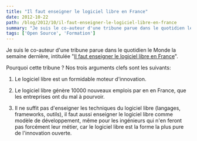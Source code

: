 ```yaml
---
title: "Il faut enseigner le logiciel libre en France"
date: 2012-10-22
path: /blog/2012/10/il-faut-enseigner-le-logiciel-libre-en-france
summary: "Je suis le co-auteur d'une tribune parue dans le quotidien le Monde la semaine dernière, intitul&eacute;e \"Il faut enseigner le logiciel libre en France\"."
tags: ['Open Source', 'Formation']
---
```


Je suis le co-auteur d'une tribune parue dans le quotidien le Monde la semaine dernière, intitul&eacute;e "[Il faut enseigner le logiciel libre en France](http://www.lemonde.fr/sciences/article/2012/10/18/il-faut-enseigner-le-logiciel-libre-en-france_1777703_1650684.html)".

Pourquoi cette tribune ? Nos trois arguments clefs sont les suivants:

1. Le logiciel libre est un formidable moteur d'innovation.

2. Le logiciel libre g&eacute;n&egrave;re 10000 nouveaux emplois par en en France, que les entreprises ont du mal &agrave; pourvoir.

3. Il ne suffit pas d'enseigner les techniques du logiciel libre (langages, frameworks, outils), il faut aussi enseigner le logiciel libre comme mod&egrave;le de d&eacute;veloppement, m&ecirc;me pour les ing&eacute;nieurs qui n'en feront pas forc&eacute;ment leur m&eacute;tier, car le logiciel libre est la forme la plus pure de l'innovation ouverte.
